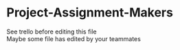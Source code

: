# Project-Assignment-Makers

See trello before editing this file <br>
Maybe some file has edited by your teammates
